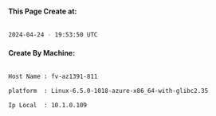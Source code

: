 
   
#### This Page Create at:

```bash

2024-04-24 - 19:53:50 UTC

```

#### Create By Machine:

```bash

Host Name : fv-az1391-811

platform  : Linux-6.5.0-1018-azure-x86_64-with-glibc2.35

Ip Local  : 10.1.0.109

```

